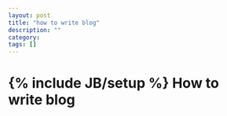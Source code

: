 ```yaml
---
layout: post
title: "how to write blog"
description: ""
category: 
tags: []
---
```

{% include JB/setup %}
How to write blog
=======

